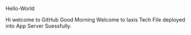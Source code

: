  Hello-World

Hi welcome to GitHub
Good Morning
Welcome to Iaxis Tech
File deployed into App Server Suessfully.

